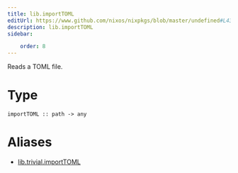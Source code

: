 ```yaml
---
title: lib.importTOML
editUrl: https://www.github.com/nixos/nixpkgs/blob/master/undefined#L437C16
description: lib.importTOML
sidebar:

    order: 8
---
```


Reads a TOML file.

# Type

```
importTOML :: path -> any
```


# Aliases

- [lib.trivial.importTOML](/nix-doc-comments/reference/lib/trivial/lib-trivial-importtoml)


